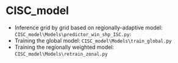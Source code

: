 # CISC_model
- Inference grid by grid based on regionally-adaptive model: `CISC_model\Models\predictor_win_shp_ISC.py`: 
- Training the global model: `CISC_model\Models\train_global.py`
- Training the regionally weighted model: `CISC_model\Models\retrain_zonal.py`